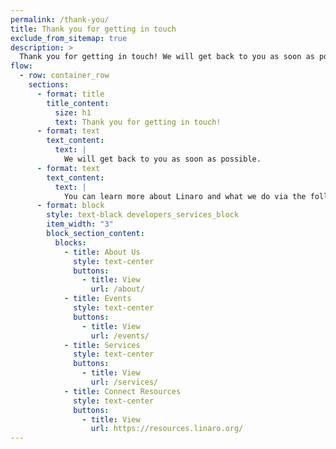 ```yaml
---
permalink: /thank-you/
title: Thank you for getting in touch
exclude_from_sitemap: true
description: >
  Thank you for getting in touch! We will get back to you as soon as possible!
flow:
  - row: container_row
    sections:
      - format: title
        title_content:
          size: h1
          text: Thank you for getting in touch!
      - format: text
        text_content:
          text: |
            We will get back to you as soon as possible.
      - format: text
        text_content:
          text: |
            You can learn more about Linaro and what we do via the following resources:
      - format: block
        style: text-black developers_services_block
        item_width: "3"
        block_section_content:
          blocks:
            - title: About Us
              style: text-center
              buttons:
                - title: View
                  url: /about/
            - title: Events
              style: text-center
              buttons:
                - title: View
                  url: /events/
            - title: Services
              style: text-center
              buttons:
                - title: View
                  url: /services/
            - title: Connect Resources
              style: text-center
              buttons:
                - title: View
                  url: https://resources.linaro.org/
---
```

